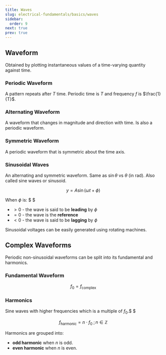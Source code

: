 ```yaml
---
title: Waves
slug: electrical-fundamentals/basics/waves
sidebar:
  order: 9
next: true
prev: true
---
```


## Waveform

Obtained by plotting instantaneous values of a time-varying quantity against
time.

### Periodic Waveform

A pattern repeats after $T$ time. Periodic time is $T$ and frequency $f$ is
$\frac{1}{T}$.

### Alternating Waveform

A waveform that changes in magnitude and direction with time. Is also a periodic
waveform.

### Symmetric Waveform

A periodic waveform that is symmetric about the time axis.

### Sinusoidal Waves

An alternating and symmetric waveform. Same as $\sin\theta$ vs $\theta$ (in
rad). Also called sine waves or sinusoid.

```math
y=A\sin(\omega{t}+\phi)
```

When $\phi$ is: $ $

- $\gt{0}$ - the wave is said to be **leading** by $\phi$
- $=0$ - the wave is the **reference**
- $\lt{0}$ - the wave is said to be **lagging** by $\phi$

Sinusoidal voltages can be easily generated using rotating machines.

## Complex Waveforms

Periodic non-sinusoidal waveforms can be split into its fundamental and
harmonics.

### Fundamental Waveform

```math
f_0=f_{\text{complex}}
```

### Harmonics

Sine waves with higher frequencies which is a multiple of $f_0$.$ $

```math
f_{\text{harmonic}} =
n\cdot
f_0\;;\,n\in\mathbb{Z}
```

Harmonics are grouped into:

- **odd harmonic** when $n$ is odd.
- **even harmonic** when $n$ is even.
